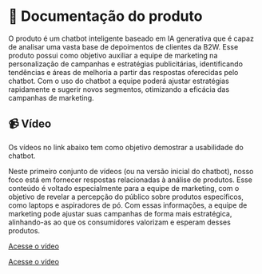 
# 📖 Documentação do produto

<p align="left"> O produto é um chatbot inteligente baseado em IA generativa que é capaz de analisar uma vasta base de depoimentos de clientes da B2W. Esse produto possui como objetivo auxiliar a equipe de marketing na personalização de campanhas e estratégias publicitárias, identificando tendências e áreas de melhoria a partir das respostas oferecidas pelo chatbot. Com o uso do chatbot a equipe poderá ajustar estratégias rapidamente e sugerir novos segmentos, otimizando a eficácia das campanhas de marketing.</p>

## :video_camera: Vídeo
<p align="left"> Os vídeos no link abaixo tem como objetivo demostrar a usabilidade do chatbot.</p>

<p align="left"> Neste primeiro conjunto de vídeos (ou na versão inicial do chatbot), nosso foco está em fornecer respostas relacionadas à análise de produtos. Esse conteúdo é voltado especialmente para a equipe de marketing, com o objetivo de revelar a percepção do público sobre produtos específicos, como laptops e aspiradores de pó. Com essas informações, a equipe de marketing pode ajustar suas campanhas de forma mais estratégica, alinhando-as ao que os consumidores valorizam e esperam desses produtos.</p>

<a href="https://www.youtube.com/watch?v=ACrOamonwGQ" target="_blank">Acesse o vídeo</a>

<a href="https://www.youtube.com/watch?v=vi4vMpG3HIo" target="_blank">Acesse o vídeo</a>
